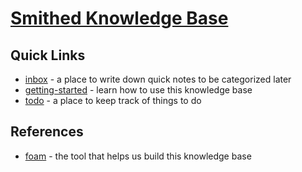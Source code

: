 <!-- <img src="attachments/foam-icon.png" width=100 align="left"> -->

# [Smithed Knowledge Base](https://smithed-mc.github.io/knowledge-base)

## Quick Links
- [inbox](./inbox.md) - a place to write down quick notes to be categorized later
- [getting-started](./getting-started.md) - learn how to use this knowledge base
- [todo](./todo.md) - a place to keep track of things to do

## References
- [foam](https://foambubble.github.io) - the tool that helps us build this knowledge base
